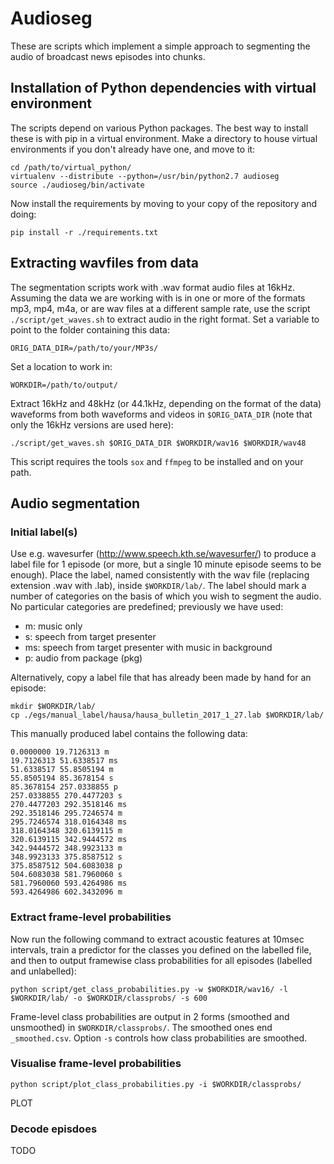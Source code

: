 # Audioseg

These are scripts which implement a simple approach to segmenting the audio of broadcast news episodes into chunks. 

## Installation of Python dependencies with virtual environment

The scripts depend on various Python packages. The best way to install these is with pip in a virtual environment. Make a directory to house virtual environments if you don't already have one, and move to it:

```
cd /path/to/virtual_python/
virtualenv --distribute --python=/usr/bin/python2.7 audioseg
source ./audioseg/bin/activate
```

Now install the requirements by moving to your copy of the repository and doing:

```
pip install -r ./requirements.txt
```



## Extracting wavfiles from data

The segmentation scripts work with .wav format audio files at 16kHz. Assuming the data we are working with is in one or more of the formats mp3, mp4, m4a, or are wav files at a different sample rate, use the script ```./script/get_waves.sh``` to extract audio in the right format. Set a variable to point to the folder containing this data:

```
ORIG_DATA_DIR=/path/to/your/MP3s/
```

Set a location to work in:

```
WORKDIR=/path/to/output/
```

Extract 16kHz and 48kHz (or 44.1kHz, depending on the format of the data) waveforms from both waveforms and videos in `$ORIG_DATA_DIR` (note that only the 16kHz versions are used here):

```
./script/get_waves.sh $ORIG_DATA_DIR $WORKDIR/wav16 $WORKDIR/wav48
```

This script requires the tools `sox` and `ffmpeg` to be installed and on your path.



## Audio segmentation

### Initial label(s)

Use e.g. wavesurfer (http://www.speech.kth.se/wavesurfer/) to produce a label file for 1 episode (or more, but a single 10 minute episode seems to be enough). Place the label, named consistently with the wav file (replacing extension .wav with .lab), inside `$WORKDIR/lab/`. The label should mark a number of categories on the basis of which you wish to segment the audio. No particular categories are predefined; previously we have used:

- m: music only
- s: speech from target presenter
- ms: speech from target presenter with music in background
- p: audio from package (pkg)

Alternatively, copy a label file that has already been made by hand for an episode:

```
mkdir $WORKDIR/lab/
cp ./egs/manual_label/hausa/hausa_bulletin_2017_1_27.lab $WORKDIR/lab/
```

This manually produced label contains the following data:

```
0.0000000 19.7126313 m
19.7126313 51.6338517 ms
51.6338517 55.8505194 m
55.8505194 85.3678154 s
85.3678154 257.0338855 p
257.0338855 270.4477203 s
270.4477203 292.3518146 ms
292.3518146 295.7246574 m
295.7246574 318.0164348 ms
318.0164348 320.6139115 m
320.6139115 342.9444572 ms
342.9444572 348.9923133 m
348.9923133 375.8587512 s
375.8587512 504.6083038 p
504.6083038 581.7960060 s
581.7960060 593.4264986 ms
593.4264986 602.3432096 m
```


### Extract frame-level probabilities

Now run the following command to extract acoustic features at 10msec intervals, train a predictor for the classes you defined on the labelled file, and then to output framewise class probabilities for all episodes (labelled and unlabelled):

```
python script/get_class_probabilities.py -w $WORKDIR/wav16/ -l $WORKDIR/lab/ -o $WORKDIR/classprobs/ -s 600
```

Frame-level class probabilities are output in 2 forms (smoothed and unsmoothed) in `$WORKDIR/classprobs/`. The smoothed ones end `_smoothed.csv`.  Option `-s` controls how class probabilities are smoothed. 


### Visualise frame-level probabilities

```
python script/plot_class_probabilities.py -i $WORKDIR/classprobs/
```

PLOT


### Decode episdoes

TODO


